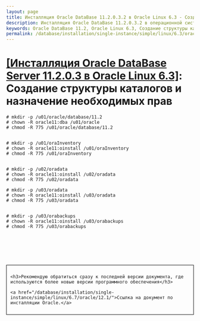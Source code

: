 ```yaml
---
layout: page
title: Инсталляция Oracle DataBase 11.2.0.3.2 в Oracle Linux 6.3 - Создание структуры каталогов и назначение необходимых прав
description: Инсталляция Oracle DataBase 11.2.0.3.2 в операционной системе Oracle Linux 6.3 - Создание структуры каталогов и назначение необходимых прав
keywords: Oracle DataBase 11.2, Oracle Linux 6.3, Создание структуры каталогов и назначение необходимых прав
permalink: /database/installation/single-instance/simple/linux/6.3/oracle/11.2/create-folder-structure-and-user-permissions/
---
```


# <a href="/database/installation/single-instance/simple/linux/6.3/oracle/11.2/">[Инсталляция Oracle DataBase Server 11.2.0.3 в Oracle Linux 6.3]</a>: Создание структуры каталогов и назначение необходимых прав

    # mkdir -p /u01/oracle/database/11.2
    # chown -R oracle11:dba /u01/oracle
    # chmod -R 775 /u01/oracle/database/11.2


    # mkdir -p /u01/oraInventory
    # chown -R oracle11:oinstall /u01/oraInventory
    # chmod -R 775 /u01/oraInventory


    # mkdir -p /u02/oradata
    # chown -R oracle11:oinstall /u02/oradata
    # chmod -R 775 /u02/oradata

    # mkdir -p /u03/oradata
    # chown -R oracle11:oinstall /u03/oradata
    # chmod -R 775 /u03/oradata


    # mkdir -p /u03/orabackups
    # chown -R oracle11:oinstall /u03/orabackups
    # chmod -R 775 /u03/orabackups

<br/><br/>
<br/><br/>

<div style="padding:10px; border:thin solid black;">

    <h3>Рекомендую обратиться сразу к последней версии документа, где используются более новые версии программного обеспечения</h3>

    <a href="/database/installation/single-instance/simple/linux/6.7/oracle/12.1/">Ссылка на документ по инсталляции Oracle.</a>

</div>
